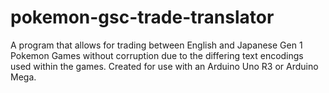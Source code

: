 # pokemon-gsc-trade-translator
A program that allows for trading between English and Japanese Gen 1 Pokemon Games without corruption due to the differing text encodings used within the games. Created for use with an Arduino Uno R3 or Arduino Mega.
